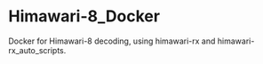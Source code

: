 # Himawari-8_Docker
Docker for Himawari-8 decoding, using himawari-rx and himawari-rx_auto_scripts.
